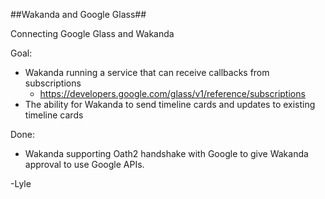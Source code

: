 ##Wakanda and Google Glass##

Connecting Google Glass and Wakanda

Goal:
* Wakanda running a service that can receive callbacks from subscriptions
  * https://developers.google.com/glass/v1/reference/subscriptions
* The ability for Wakanda to send timeline cards and updates to existing timeline cards


Done: 
* Wakanda supporting Oath2 handshake with Google to give Wakanda approval to use Google APIs.



-Lyle
